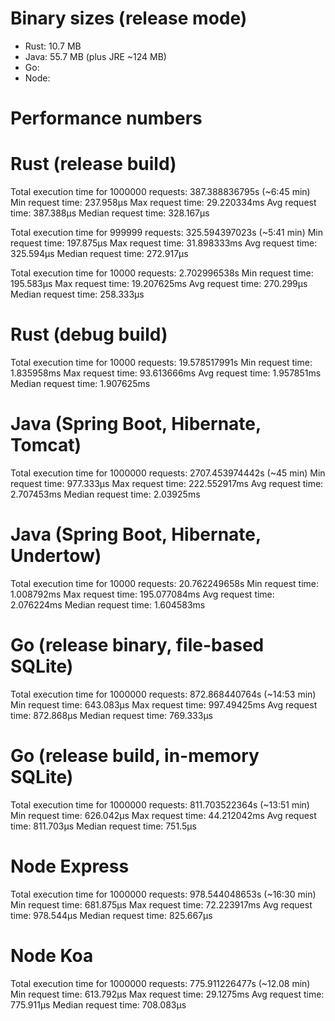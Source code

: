 # Binary sizes (release mode)
- Rust: 10.7 MB
- Java: 55.7 MB (plus JRE ~124 MB)
- Go:
- Node: 

# Performance numbers


# Rust (release build)
Total execution time for 1000000 requests: 387.388836795s (~6:45 min)
Min request time: 237.958µs
Max request time: 29.220334ms
Avg request time: 387.388µs
Median request time: 328.167µs

Total execution time for 999999 requests: 325.594397023s (~5:41 min)
Min request time: 197.875µs
Max request time: 31.898333ms
Avg request time: 325.594µs
Median request time: 272.917µs

Total execution time for 10000 requests: 2.702996538s
Min request time: 195.583µs
Max request time: 19.207625ms
Avg request time: 270.299µs
Median request time: 258.333µs

# Rust (debug build)
Total execution time for 10000 requests: 19.578517991s
Min request time: 1.835958ms
Max request time: 93.613666ms
Avg request time: 1.957851ms
Median request time: 1.907625ms


# Java (Spring Boot, Hibernate, Tomcat)
Total execution time for 1000000 requests: 2707.453974442s (~45 min)
Min request time: 977.333µs
Max request time: 222.552917ms
Avg request time: 2.707453ms
Median request time: 2.03925ms

# Java (Spring Boot, Hibernate, Undertow)
Total execution time for 10000 requests: 20.762249658s
Min request time: 1.008792ms
Max request time: 195.077084ms
Avg request time: 2.076224ms
Median request time: 1.604583ms

# Go (release binary, file-based SQLite)
Total execution time for 1000000 requests: 872.868440764s (~14:53 min)
Min request time: 643.083µs
Max request time: 997.49425ms
Avg request time: 872.868µs
Median request time: 769.333µs

# Go (release build, in-memory SQLite)
Total execution time for 1000000 requests: 811.703522364s (~13:51 min)
Min request time: 626.042µs
Max request time: 44.212042ms
Avg request time: 811.703µs
Median request time: 751.5µs

# Node Express 
Total execution time for 1000000 requests: 978.544048653s (~16:30 min)
Min request time: 681.875µs
Max request time: 72.223917ms
Avg request time: 978.544µs
Median request time: 825.667µs

# Node Koa
Total execution time for 1000000 requests: 775.911226477s (~12.08 min)
Min request time: 613.792µs
Max request time: 29.1275ms
Avg request time: 775.911µs
Median request time: 708.083µs
